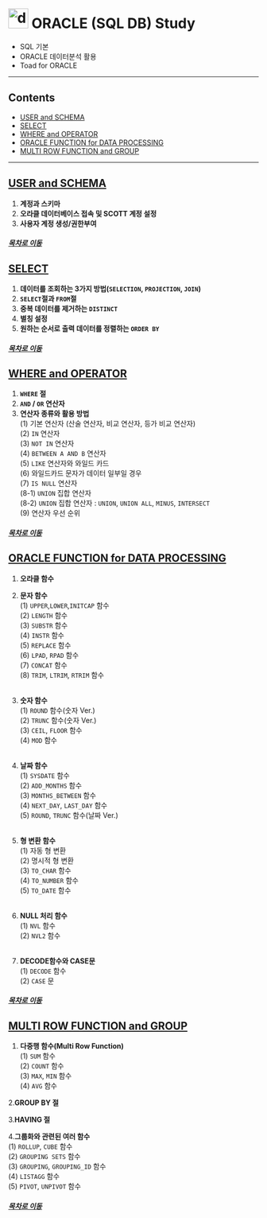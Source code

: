 #   <img src="https://user-images.githubusercontent.com/53929665/92984951-4aefac80-f4e9-11ea-8a19-f408b756f663.png" alt="drawing" width="40"/> ORACLE (SQL DB) Study

- SQL 기본
- ORACLE 데이터분석 활용
- Toad for ORACLE

--------
## Contents
- [USER and SCHEMA](#USER-and-SCHEMA)
- [SELECT](#SELECT)
- [WHERE and OPERATOR](#WHERE-and-OPERATOR)
- [ORACLE FUNCTION for DATA PROCESSING](#ORACLE-FUNCTION-for-DATA-PROCESSING)
- [MULTI ROW FUNCTION and GROUP](#MULTI-ROW-FUNCTION-and-GROUP)
--------

## [USER and SCHEMA](https://github.com/jhryu1208/SQL-Oracle/blob/master/SQL_Oracle_Study/User_and_Schema.ipynb)
  1. <b>계정과 스키마</b>
    <br>
  2. <b>오라클 데이터베이스 접속 및 SCOTT 계정 설정</b>
    <br>
  3. <b>사용자 계정 생성/권한부여</b>

##### [<U>목차로 이동</U>](#contents)

## [SELECT](https://github.com/jhryu1208/SQL-Oracle/blob/master/SQL_Oracle_Study/SQL_SELECT_BASIC.ipynb)

  1. <b>데이터를 조회하는 3가지 방법(`SELECTION`, `PROJECTION`, `JOIN`)</b>
    <br>
  2. <b>`SELECT`절과 `FROM`절</b>
    <br>
  3. <b>중복 데이터를 제거하는 `DISTINCT`</b>
    <br>
  4. <b>별칭 설정</b>
    <br>
  5. <b>원하는 순서로 출력 데이터를 정렬하는 `ORDER BY`</b>

##### [<U>목차로 이동</U>](#contents)

## [WHERE and OPERATOR](https://github.com/jhryu1208/SQL-Oracle/blob/master/SQL_Oracle_Study/SQL_WHERE_and_OPERATOR.ipynb)

  1. <b>`WHERE` 절</b>
    <br>
  2. <b>`AND` / `OR` 연산자</b>
    <br>
  3. <b>연산자 종류와 활용 방법</b><br>
     (1) 기본 연산자 (산술 연산자, 비교 연산자, 등가 비교 연산자)<br>
     (2) `IN` 연산자<br>
     (3) `NOT IN` 연산자<br>
     (4) `BETWEEN A AND B` 연산자<br>
     (5) `LIKE` 연산자와 와일드 카드<br>
     (6) 와일드카드 문자가 데이터 일부일 경우<br>
     (7) `IS NULL` 연산자<br>
     (8-1) `UNION` 집합 연산자<br>
     (8-2) `UNION` 집합 연산자 : `UNION`, `UNION ALL`, `MINUS`, `INTERSECT`<br>
     (9) 연산자 우선 순위<br>

##### [<U>목차로 이동</U>](#contents)

## [ORACLE FUNCTION for DATA PROCESSING](https://github.com/jhryu1208/SQL-Oracle/blob/master/SQL_Oracle_Study/SQL_ORACLE_FUNCTION_FOR_DATA_PROCESSING.ipynb)

  1. <b>오라클 함수</b>
    <br>
  2. <b>문자 함수</b><br>
    (1) `UPPER`,`LOWER`,`INITCAP` 함수<br>
    (2) `LENGTH` 함수<br>
    (3) `SUBSTR` 함수<br>
    (4) `INSTR` 함수<br>
    (5) `REPLACE` 함수<br>
    (6) `LPAD`, `RPAD` 함수<br>
    (7) `CONCAT` 함수<br>
    (8) `TRIM`, `LTRIM`, `RTRIM` 함수
    <br>
    <br>
  3. <b>숫자 함수</b><br>
    (1) `ROUND` 함수(숫자 Ver.)<br>
    (2) `TRUNC` 함수(숫자 Ver.)<br>
    (3) `CEIL`, `FLOOR` 함수<br>
    (4) `MOD` 함수
    <br>
    <br>
  4. <b>날짜 함수</b><br>
    (1) `SYSDATE` 함수<br>
    (2) `ADD_MONTHS` 함수<br>
    (3) `MONTHS_BETWEEN` 함수<br>
    (4) `NEXT_DAY`, `LAST_DAY` 함수<br>
    (5) `ROUND`, `TRUNC` 함수(날짜 Ver.)
    <br>
    <br>
  5. <b>형 변환 함수</b><br>
     (1) 자동 형 변환<br>
     (2) 명시적 형 변환<br>
     (3) `TO_CHAR` 함수<br>
     (4) `TO_NUMBER` 함수<br>
     (5) `TO_DATE` 함수<br>
     <br>

  6. <b>NULL 처리 함수</b><br>
     (1) `NVL` 함수<br>
     (2) `NVL2` 함수<br>
     <br>

  7. <b>DECODE함수와 CASE문</b><br>
     (1) `DECODE` 함수<br>
     (2) `CASE` 문<br>

##### [<U>목차로 이동</U>](#contents)


## [MULTI ROW FUNCTION and GROUP](https://github.com/jhryu1208/SQL-Oracle/blob/master/SQL_Oracle_Study/SQL_MULTI_ROW_FUNCTION_and_GROUP.ipynb)

  1. <b>다중행 함수(Multi Row Function)</b><br>
    (1) `SUM` 함수<br>
    (2) `COUNT` 함수<br>
    (3) `MAX`, `MIN` 함수<br>
    (4) `AVG` 함수<br>

  2.<b>GROUP BY 절</b><br>

  3.<b>HAVING 절</b><br>

  4.<b>그룹화와 관련된 여러 함수</b><br>
    (1) `ROLLUP`, `CUBE` 함수<br>
    (2) `GROUPING SETS` 함수<br>
    (3) `GROUPING`, `GROUPING_ID` 함수<br>
    (4) `LISTAGG` 함수<br>
    (5) `PIVOT`, `UNPIVOT` 함수<br>

##### [<U>목차로 이동</U>](#contents)
